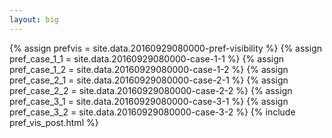 ```yaml
---
layout: big
---
```

{% assign prefvis = site.data.20160929080000-pref-visibility %}
{% assign pref_case_1_1 = site.data.20160929080000-case-1-1 %}
{% assign pref_case_1_2 = site.data.20160929080000-case-1-2 %}
{% assign pref_case_2_1 = site.data.20160929080000-case-2-1 %}
{% assign pref_case_2_2 = site.data.20160929080000-case-2-2 %}
{% assign pref_case_3_1 = site.data.20160929080000-case-3-1 %}
{% assign pref_case_3_2 = site.data.20160929080000-case-3-2 %}
{% include pref_vis_post.html %}
